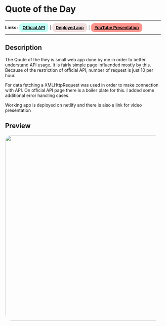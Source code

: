 # Quote of the Day

---

<div>
<b>Links:</b>
<a href="https://theysaidso.com/api/" target="_blank" rel="noopener noreferrer"
    style="padding:0.35rem 0.7rem;
    color: black;
    background: #BDFFF3;
    border-radius:10px;
    font-size:0.85rem;
    font-weight:600;">Official API</a> |
<a href="#" target="_blank" rel="noopener noreferrer"
    style="padding:0.35rem 0.7rem;
    color: black;
    background: #F1DEDE;
    border-radius:10px;
    font-size:0.85rem;
    font-weight:600;">Deployed app</a> |
<a href="#" target="_blank" rel="noopener noreferrer"
    style="padding:0.35rem 0.7rem;
    color: black;
    background: #FE938C;
    border-radius:10px;
    font-size:0.85rem;
    font-weight:600;">YouTube Presentation</a> 
</div>

---

## Description

<p>The Qoute of the they is small web app done by me in order to better understand API usage. It is fairly simple page influended mostly by this. Because of the restriction of official API,  number of request is just 10 per hour.</p>

<p>For data fetching a XMLHttpRequest was used in order to make connection with API. On official API page there is a boiler plate for this. I added some additional error handling cases.</p>

<p>Working app is deployed on netlify and  there is also a link for video presentation</p>

## Preview

<img src="/preview.png" height="600" style="border-radius:20px;margin-bottom:2rem;" />
